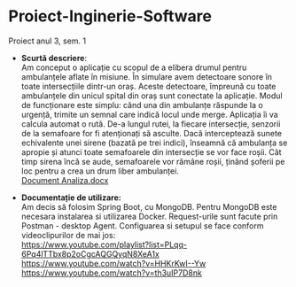 # Proiect-Inginerie-Software
Proiect anul 3, sem. 1

- <b>Scurtă descriere</b>: <br>
  Am conceput o aplicație cu scopul de a elibera drumul pentru ambulanțele aflate în misiune. În simulare avem detectoare sonore în toate intersecțiile dintr-un oraș. Aceste         detectoare, împreună cu toate ambulanțele din unicul spital din oraș sunt conectate la aplicație. Modul de funcționare este simplu: când una din ambulanțe răspunde la o urgență,   trimite un semnal care indică locul unde merge. Aplicația îi va calcula automat o rută. De-a lungul rutei, la fiecare intersecție, senzorii de la semafoare for fi atenționați să   asculte. Dacă interceptează sunete echivalente unei sirene (bazată pe trei indici), înseamnă că ambulanța se apropie și atunci toate semafoarele din intersecție se vor face       roșii. Cât timp sirena încă se aude, semafoarele vor rămâne roșii, ținând șoferii pe loc pentru a crea un drum liber ambulanței. <br>
  [Document Analiza.docx](https://github.com/StephArn/ProiectInginerieSoftware/files/7992506/Document.Analiza.docx)

- <b>Documentație de utilizare:</b><br>
  Am decis să folosim Spring Boot, cu MongoDB. Pentru MongoDB este necesara instalarea si utilizarea Docker. Request-urile sunt facute prin Postman - desktop Agent. Configuarea si setupul se face conform videoclipurilor de mai jos: <br>
  https://www.youtube.com/playlist?list=PLqq-6Pq4lTTbx8p2oCgcAQGQyqN8XeA1x <br>
  https://www.youtube.com/watch?v=HHKrKwI--Yw <br>
  https://www.youtube.com/watch?v=th3uIP7D8nk <br>
